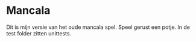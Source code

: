 ﻿Mancala
=======

Dit is mijn versie van het oude mancala spel. Speel gerust een potje.
In de test folder zitten unittests.